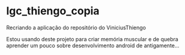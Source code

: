 # lgc_thiengo_copia
Recriando a aplicação do repositório do ViniciusThiengo

Estou usando deste projeto para criar memória muscular e de quebra aprender um pouco sobre desenvolvimento android de antigamente...
